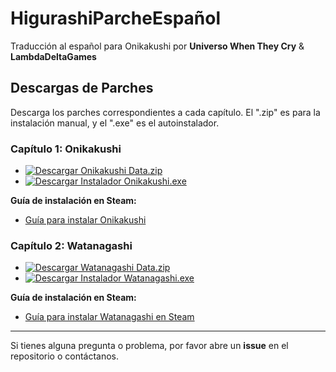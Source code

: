 # HigurashiParcheEspañol
Traducción al español para Onikakushi por **Universo When They Cry** & **LambdaDeltaGames**

## Descargas de Parches

Descarga los parches correspondientes a cada capítulo. El ".zip" es para la instalación manual, y el ".exe" es el autoinstalador.

### Capítulo 1: Onikakushi
- [![Descargar Onikakushi Data.zip](https://img.shields.io/badge/Descargar-Onikakushi_Data.zip-blue?style=for-the-badge)](https://github.com/ShimakoNakatsu/HigurashiParcheEspa-ol/releases/download/HiguOniEspa%C3%83%C2%B1ol/HigurashiEp01_Data.zip)
- [![Descargar Instalador Onikakushi.exe](https://img.shields.io/badge/Descargar-Instalador.exe-blue?style=for-the-badge)](https://github.com/ShimakoNakatsu/HigurashiParcheEspa-ol/releases/download/HiguOniEspa%C3%83%C2%B1ol/Instalar.Parche.Onikakushi.exe)

**Guía de instalación en Steam:**
- [Guía para instalar Onikakushi](https://steamcommunity.com/sharedfiles/filedetails/?id=3318235199)

### Capítulo 2: Watanagashi
- [![Descargar Watanagashi Data.zip](https://img.shields.io/badge/Descargar-Watanagashi_Data.zip-blue?style=for-the-badge)](https://github.com/ShimakoNakatsu/HigurashiParcheEspa-ol/releases/download/HiguWataEspa%C3%B1ol/WatanagashiParcheEspanol1.0.zip)
- [![Descargar Instalador Watanagashi.exe](https://img.shields.io/badge/Descargar-Instalador.exe-blue?style=for-the-badge)](https://github.com/ShimakoNakatsu/HigurashiParcheEspa-ol/releases/download/HiguWataEspa%C3%B1ol/WatanagashiParcheEspanol.exe)

**Guía de instalación en Steam:**
- [Guía para instalar Watanagashi en Steam](https://steamcommunity.com/sharedfiles/filedetails/?id=3333379667)

---

Si tienes alguna pregunta o problema, por favor abre un **issue** en el repositorio o contáctanos.
